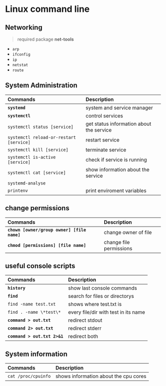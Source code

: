 # Linux command line

## Networking
> required package **net-tools**
 - `arp`
 - `ifconfig`
 - `ip`
 - `netstat`
 - `route`

## System Administration
| Commands                                    | Description
| :---                                        | :---
|**`systemd`**                                | system and service manager
|**`systemctl`**                                  | control services
|`systemctl status [service]`                 | get status information about the service
|`systemctl reload-or-restart [service]`      | restart service
|`systemctl kill [service]`                   | terminate service
|`systemctl is-active [service]`              | check if service is running
| `systemctl cat [service]`                   | show information about the service
| `systemd-analyse`                           |
| `printenv`                                  | print enviroment variables

## change permissions
| Commands                                    | Description
| :---                                        | :---
| **`chown [owner/group owner] [file name]`** | change owner of file
| **`chmod [permissions] [file name]`**       | change file permissions


## useful console scripts
| Commands                                    | Description
| :---                                        | :---
|**`history`**                                | show last console commands
|**`find`**                                   | search for files or directorys 
|`find -name test.txt`                        | shows where test.txt is
|`find . -name \*test\*`                      | every file/dir with test in its name 
|**`command > out.txt`**                      | redirect stdout
|**`command 2> out.txt`**                     | redirect stderr
|**`command > out.txt 2>&1`**                 | redirect both

## System information
| Commands                                    | Description
| :---                                        | :---
| `cat /proc/cpuinfo`                         | shows information about the cpu cores